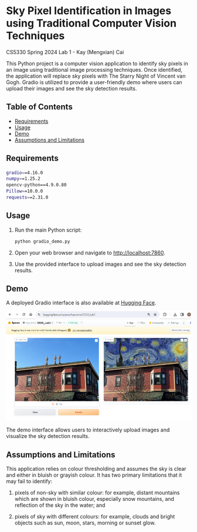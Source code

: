 # Sky Pixel Identification in Images using Traditional Computer Vision Techniques

CS5330 Spring 2024 Lab 1 - Kay (Mengxian) Cai

This Python project is a computer vision application to identify sky pixels in an image using traditional image processing techniques. Once identified, the application will replace sky pixels with The Starry Night of Vincent van Gogh. Gradio is utilized to provide a user-friendly demo where users can upload their images and see the sky detection results.

## Table of Contents

- [Requirements](#requirements)
- [Usage](#usage)
- [Demo](#demo)
- [Assumptions and Limitations](#assumptions-and-limitations)

## Requirements

```bash
gradio==4.16.0
numpy==1.25.2
opencv-python==4.9.0.80
Pillow==10.0.0
requests==2.31.0
```

## Usage

1. Run the main Python script:

   ```bash
   python gradio_demo.py
   ```

2. Open your web browser and navigate to [http://localhost:7860](http://localhost:7860).

3. Use the provided interface to upload images and see the sky detection results.

## Demo

A deployed Gradio interface is also available at [Hugging Face](https://huggingface.co/spaces/kaycaimx/5330_Lab1).

[![Gradio Demo](/images/sample.png)](http://localhost:7860)

The demo interface allows users to interactively upload images and visualize the sky detection results.

## Assumptions and Limitations

This application relies on colour thresholding and assumes the sky is clear and either in bluish or grayish colour. It has two primary limitations that it may fail to identify:

1. pixels of non-sky with similar colour: for example, distant mountains which are shown in bluish colour, especially snow mountains, and reflection of the sky in the water; and

2. pixels of sky with different colours: for example, clouds and bright objects such as sun, moon, stars, morning or sunset glow.
